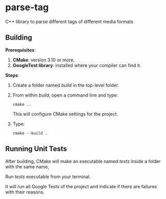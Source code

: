 # parse-tag
C++ library to parse different tags of different media formats

## Building
**Prerequisites**:
1. **CMake**: version 3.10 or more.
2. **GoogleTest library**: installed where your compiler can find it.

**Steps**:
1. Create a folder named *build* in the top-level folder.
2. From within *build*, open a command line and type: 

    ```cmake ..```

    This will configure CMake settings for the project.

3. Type: 

    ```cmake --build .```

## Running Unit Tests
After building, CMake will make an executable named *tests* inside a folder with the same name,

Run *tests* executable from your terminal.

It will run all Google Tests of the project and indicate if there are failures with their reasons.